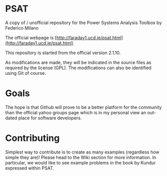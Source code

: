 # PSAT
A copy of / unofficial repository for the Power Systems Analysis Toolbox by Federico Milano

The official webpage is [http://faraday1.ucd.ie/psat.html](http://faraday1.ucd.ie/psat.html)

This repository is started from the official version 2.1.10.

As modifications are made, they will be indicated in the source files as required by the license (GPL). The modifications can also be identified using Git of course.

# Goals

The hope is that Github will prove to be a better platform for the community than the official yahoo groups page which is in my personal view an out-dated place for software developers.

# Contributing

Simplest way to contribute is to create as many examples (regardless how simple they are)! Please head to the Wiki section for more information. In particular, we would like to see example problems in the book by Kundur expressed within PSAT.
